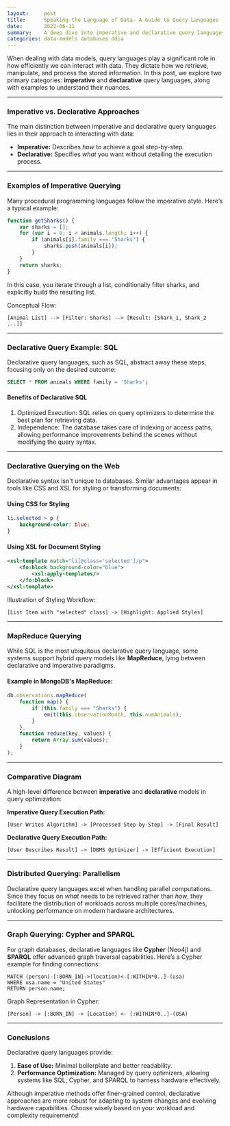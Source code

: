 ```yaml
---
layout:     post  
title:      Speaking the Language of Data- A Guide to Query Languages
date:       2022-06-11
summary:    A deep dive into imperative and declarative query languages, with examples and illustrations for better understanding.
categories: data-models databases ddia
---
```


When dealing with data models, query languages play a significant role in how efficiently we can interact with data. They dictate how we retrieve, manipulate, and process the stored information. In this post, we explore two primary categories: **imperative** and **declarative** query languages, along with examples to understand their nuances.

---  

### **Imperative vs. Declarative Approaches**

The main distinction between imperative and declarative query languages lies in their approach to interacting with data:

- **Imperative:** Describes *how* to achieve a goal step-by-step.
- **Declarative:** Specifies *what* you want without detailing the execution process.

---  

### **Examples of Imperative Querying**

Many procedural programming languages follow the imperative style. Here’s a typical example:

```javascript  
function getSharks() {  
    var sharks = [];  
    for (var i = 0; i < animals.length; i++) {  
        if (animals[i].family === "Sharks") {  
            sharks.push(animals[i]);  
        }  
    }  
    return sharks;  
}  
```  

In this case, you iterate through a list, conditionally filter sharks, and explicitly build the resulting list.

Conceptual Flow:

```plaintext  
[Animal List] --> [Filter: Sharks] --> [Result: [Shark_1, Shark_2 ...]]  
```  
   
---  

### **Declarative Query Example: SQL**
Declarative query languages, such as SQL, abstract away these steps, focusing only on the desired outcome:

```sql  
SELECT * FROM animals WHERE family = 'Sharks';  
```  

#### **Benefits of Declarative SQL**

1. Optimized Execution: SQL relies on query optimizers to determine the best plan for retrieving data.
2. Independence: The database takes care of indexing or access paths, allowing performance improvements behind the scenes without modifying the query syntax.

---  

### **Declarative Querying on the Web**

Declarative syntax isn't unique to databases. Similar advantages appear in tools like CSS and XSL for styling or transforming documents:

#### Using CSS for Styling
```css  
li.selected > p {  
    background-color: blue;  
}  
```  

#### Using XSL for Document Styling
```xml  
<xsl:template match="li[@class='selected']/p">  
    <fo:block background-color="blue">  
        <xsl:apply-templates/>  
    </fo:block>  
</xsl:template>  
```  

Illustration of Styling Workflow:

```plaintext  
[List Item with "selected" class] -> [Highlight: Applied Styles]  
```  
   
---  

### **MapReduce Querying**

While SQL is the most ubiquitous declarative query language, some systems support hybrid query models like **MapReduce**, lying between declarative and imperative paradigms.

#### Example in MongoDB's MapReduce:

```javascript  
db.observations.mapReduce(  
    function map() {  
        if (this.family === "Sharks") {  
            emit(this.observationMonth, this.numAnimals);  
        }  
    },  
    function reduce(key, values) {  
        return Array.sum(values);  
    }  
);  
```  
   
---  

### **Comparative Diagram**
A high-level difference between **imperative** and **declarative** models in query optimization:

**Imperative Query Execution Path:**

```plaintext  
[User Writes Algorithm] -> [Processed Step-by-Step] -> [Final Result]  
```  

**Declarative Query Execution Path:**

```plaintext  
[User Describes Result] -> [DBMS Optimizer] -> [Efficient Execution]  
```  
   
---  

### **Distributed Querying: Parallelism**

Declarative query languages excel when handling parallel computations. Since they focus on *what* needs to be retrieved rather than *how*, they facilitate the distribution of workloads across multiple cores/machines, unlocking performance on modern hardware architectures.
  
---  

### **Graph Querying: Cypher and SPARQL**

For graph databases, declarative languages like **Cypher** (Neo4j) and **SPARQL** offer advanced graph traversal capabilities. Here’s a Cypher example for finding connections:

```cypher  
MATCH (person)-[:BORN_IN]->(location)<-[:WITHIN*0..]-(usa)  
WHERE usa.name = "United States"  
RETURN person.name;  
```  

Graph Representation in Cypher:

```plaintext  
[Person] -> [:BORN_IN] -> [Location] <- [:WITHIN*0..]-(USA)  
```  
   
---  

### **Conclusions**

Declarative query languages provide:

1. **Ease of Use:** Minimal boilerplate and better readability.
2. **Performance Optimization:** Managed by query optimizers, allowing systems like SQL, Cypher, and SPARQL to harness hardware effectively.

Although imperative methods offer finer-grained control, declarative approaches are more robust for adapting to system changes and evolving hardware capabilities. Choose wisely based on your workload and complexity requirements!  